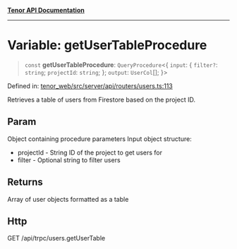 [**Tenor API Documentation**](../../README.md)

***

# Variable: getUserTableProcedure

> `const` **getUserTableProcedure**: `QueryProcedure`\<\{ `input`: \{ `filter?`: `string`; `projectId`: `string`; \}; `output`: `UserCol`[]; \}\>

Defined in: [tenor\_web/src/server/api/routers/users.ts:113](https://github.com/Apantli/Tenor/blob/293d0ddb2d5307c4150fcd161249995fd5278c7d/tenor_web/src/server/api/routers/users.ts#L113)

Retrieves a table of users from Firestore based on the project ID.

## Param

Object containing procedure parameters
Input object structure:
- projectId - String ID of the project to get users for
- filter - Optional string to filter users

## Returns

Array of user objects formatted as a table

## Http

GET /api/trpc/users.getUserTable
